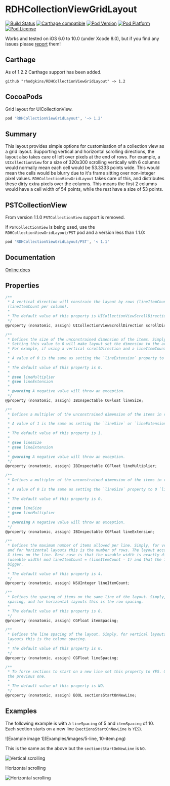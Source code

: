 RDHCollectionViewGridLayout 
===========================
[![Build Status](https://travis-ci.org/rhodgkins/RDHCollectionViewGridLayout.svg?branch=master)](https://travis-ci.org/rhodgkins/RDHCollectionViewGridLayout)
[![Carthage compatible](https://img.shields.io/badge/Carthage-compatible-4BC51D.svg?style=flat)](https://github.com/Carthage/Carthage)
[![Pod Version](http://img.shields.io/cocoapods/v/RDHCollectionViewGridLayout.svg)](http://cocoadocs.org/docsets/RDHCollectionViewGridLayout/)
[![Pod Platform](http://img.shields.io/cocoapods/p/RDHCollectionViewGridLayout.svg)](http://cocoadocs.org/docsets/RDHCollectionViewGridLayout/)
[![Pod License](http://img.shields.io/cocoapods/l/RDHCollectionViewGridLayout.svg)](http://opensource.org/licenses/MIT)

Works and tested on iOS 6.0 to 10.0 (under Xcode 8.0), but if you find any issues please [report](https://github.com/rhodgkins/RDHCollectionViewGridLayout/issues) them!

Carthage
---------

As of 1.2.2 Carthage support has been added.

```ogdl
github "rhodgkins/RDHCollectionViewGridLayout" ~> 1.2
```

CocoaPods
---------

Grid layout for UICollectionView.
```ruby 
pod 'RDHCollectionViewGridLayout', '~> 1.2'
```

Summary
-------

This layout provides simple options for customisation of a collection view as a grid layout.
Supporting vertical and horizontal scrolling directions, the layout also takes care of left over pixels at the end of rows.
For example, a `UICollectionView` for a size of 320x300 scrolling vertically with 6 columns would normally mean each cell would be 53.3333 points wide.
This would mean the cells would be blurry due to it's frame sitting over non-integer pixel values.
`RDHCollectionViewGridLayout` takes care of this, and distributes these dirty extra pixels over the columns. This means the first 2 columns would have a cell width of 54 points, while the rest have a size of 53 points.

PSTCollectionView
-----------------

From version 1.1.0 `PSTCollectionView` support is removed.

If `PSTCollectionView` is being used, use the `RDHCollectionViewGridLayout/PST` pod and a version less than 1.1.0:
``` ruby 
pod 'RDHCollectionViewGridLayout/PST', '< 1.1'
```


Documentation
-------------

[Online docs](http://cocoadocs.org/docsets/RDHCollectionViewGridLayout)
<!--
[Add Docset to Dash](dash-feed://http%3A%2F%2Fcocoadocs.org%2Fdocsets%2FRDHCollectionViewGridLayout%2FRDHCollectionViewGridLayout.xml)

[Add Docset with Docs For Xcode](docs-for-xcode://http%3A%2F%2Fcocoadocs.org%2Fdocsets%2FRDHCollectionViewGridLayout%2Fxcode-docset.atom)
-->
Properties
----------

``` objective-c
/**
 * A vertical direction will constrain the layout by rows (lineItemCount per row), a horizontal direction by columns
 (lineItemCount per column).
 *
 * The default value of this property is UICollectionViewScrollDirectionVertical.
 */
@property (nonatomic, assign) UICollectionViewScrollDirection scrollDirection;

/**
 * Defines the size of the unconstrained dimension of the items. Simply, for vertical layouts this is the height of the items, and for horizontal layouts this is the width of the items.
 * Setting this value to 0 will make layout set the dimension to the average of the other dimenion on the same line. This is due to the layout taking account of dirty pixels, adding these extra pixels in the first X items on the line.
 * For example, if using a vertical scrollDirection and a lineItemCount of 5 when the collectionView has a width of 104, the first 4 items on every line will have a width of 21, and the last 20 (21 + 21 + 21 + 21 + 20 = 104), so the height of the lines would be 21 (20.8 rounded).
 *
 * A value of 0 is the same as setting the `lineExtension` property to 0 `lineMultiplier` property to 1. Setting this value will ignore the `lineExtension` and `lineMultiplier` properties and set them to their default values. When used and set in Interface Builder, leave the other properties to Default and only set this property.
 *
 * The default value of this property is 0.
 *
 * @see lineMultiplier
 * @see lineExtension
 *
 * @warning A negative value will throw an exception.
 */
@property (nonatomic, assign) IBInspectable CGFloat lineSize;

/**
 * Defines a multipler of the unconstrained dimension of the items in relation to the strained dimension. Simply, for vertical layouts this value is multiplied by the width and used as the height of the items, and for horizontal layouts this value is multiplied by the height and used as the width of the items. The final dimension is rounded to a whole integer.
 *
 * A value of 1 is the same as setting the `lineSize` or `lineExtension` properties to 0.Setting this value will ignore the `lineSize` and `lineExtension` properties and set them to their default values. When used and set in Interface Builder, leave the other properties to Default and only set this property.
 *
 * The default value of this property is 1.
 *
 * @see lineSize
 * @see lineExtension
 *
 * @warning A negative value will throw an exception.
 */
@property (nonatomic, assign) IBInspectable CGFloat lineMultiplier;

/**
 * Defines a multipler of the unconstrained dimension of the items in relation to the strained dimension. Simply, for vertical layouts this value is added to the width and used as the height of the items, and for horizontal layouts this value is added to the height and used as the width of the items.
 *
 * A value of 0 is the same as setting the `lineSize` property to 0 `lineMultiplier` property to 1. Setting this value will ignore the `lineSize` and `lineMultiplier` properties and set them to their default values. When used and set in Interface Builder, leave the other properties to Default and only set this property.
 *
 * The default value of this property is 0.
 *
 * @see lineSize
 * @see lineMultiplier
 *
 * @warning A negative value will throw an exception.
 */
@property (nonatomic, assign) IBInspectable CGFloat lineExtension;

/**
 * Defines the maximum number of items allowed per line. Simply, for vertical layouts this is the number of columns, 
 and for horizontal layouts this is the number of rows. The layout accounts for adding the extra pixels to the first 
 X items on the line. Best case is that the useable width is exactly divisible by lineItemCount, worse case is that 
 (useable width) mod lineItemCount = (lineItemCount - 1) and that the first (lineItemCount - 1) items are 1 pixel 
 bigger.
 *
 * The default value of this property is 4.
 */
@property (nonatomic, assign) NSUInteger lineItemCount;

/**
 * Defines the spacing of items on the same line of the layout. Simply, for vertical layouts this is the column 
 spacing, and for horizontal layouts this is the row spacing.
 *
 * The default value of this property is 0.
 */
@property (nonatomic, assign) CGFloat itemSpacing;

/**
 * Defines the line spacing of the layout. Simply, for vertical layouts this is the row spacing, and for horizontal 
 layouts this is the column spacing.
 *
 * The default value of this property is 0.
 */
@property (nonatomic, assign) CGFloat lineSpacing;

/**
 * To force sections to start on a new line set this property to YES. Otherwise the section will follow on on from 
 the previous one.
 *
 * The default value of this property is NO.
 */
@property (nonatomic, assign) BOOL sectionsStartOnNewLine;

```

Examples
--------


The following example is with a `lineSpacing` of 5 and `itemSpacing` of 10. Each section starts on a new line (`sectionsStartOnNewLine` is `YES`).

![Example image 1](Examples/images/5-line, 10-item.png)


This is the same as the above but the `sectionsStartOnNewLine` is `NO`.

![Vertical scrolling](Examples/images/vertical.png)


Horizontal scrolling

![Horizontal scrolling](Examples/images/horizontal.png)


